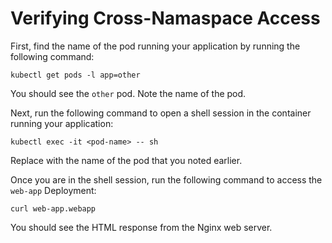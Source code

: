 # Verifying Cross-Namaspace Access

First, find the name of the pod running your application by running the following command:

```shell
kubectl get pods -l app=other
```

You should see the `other` pod. Note the name of the pod.

Next, run the following command to open a shell session in the container running your application:

```shell
kubectl exec -it <pod-name> -- sh
```

Replace <pod-name> with the name of the pod that you noted earlier.

Once you are in the shell session, run the following command to access the `web-app` Deployment:

```shell
curl web-app.webapp
```

You should see the HTML response from the Nginx web server.

